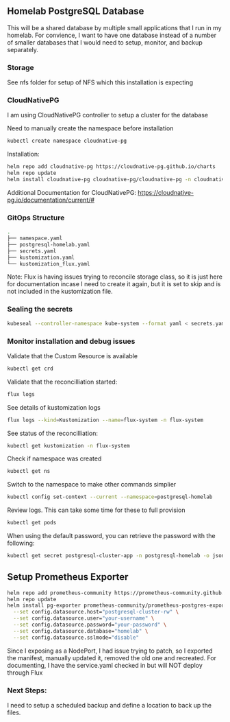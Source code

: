 ## Homelab PostgreSQL Database
This will be a shared database by multiple small applications that I run in my homelab.  For convience, I want to have one database instead of a number of smaller databases that I would need to setup, monitor, and backup separately.  

### Storage
See nfs folder for setup of NFS which this installation is expecting

### CloudNativePG
I am using CloudNativePG controller to setup a cluster for the database

Need to manually create the namespace before installation
```bash
kubectl create namespace cloudnative-pg 
```

Installation:
```bash
helm repo add cloudnative-pg https://cloudnative-pg.github.io/charts
helm repo update
helm install cloudnative-pg cloudnative-pg/cloudnative-pg -n cloudnative-pg
```

Additional Documentation for CloudNativePG:  https://cloudnative-pg.io/documentation/current/#

### GitOps Structure

```bash
.
├── namespace.yaml
├── postgresql-homelab.yaml
├── secrets.yaml
├── kustomization.yaml
└── kustomization_flux.yaml
```

Note: Flux is having issues trying to reconcile storage class, so it is just here for documentation incase I need to
create it again, but it is set to skip and is not included in the kustomization file.

### Sealing the secrets

```bash
kubeseal --controller-namespace kube-system --format yaml < secrets.yaml > sealed-postgres-secret.yaml
```


### Monitor installation and debug issues
Validate that the Custom Resource is available
```bash
kubectl get crd
```

Validate that the reconcilliation started:
```bash
flux logs
```

See details of kustomization logs
```bash
flux logs --kind=Kustomization --name=flux-system -n flux-system
```


See status of the reconcilliation:
```bash
kubectl get kustomization -n flux-system
```

Check if namespace was created
```bash
kubectl get ns
```

Switch to the namespace to make other commands simplier
```bash
kubectl config set-context --current --namespace=postgresql-homelab
```

Review logs.  This can take some time for these to full provision
```bash
kubectl get pods
```

When using the default password, you can retrieve the password with the following:
```bash
kubectl get secret postgresql-cluster-app -n postgresql-homelab -o jsonpath='{.data.password}' | base64 --decode
```


## Setup Prometheus Exporter

```bash
helm repo add prometheus-community https://prometheus-community.github.io/helm-charts
helm repo update
helm install pg-exporter prometheus-community/prometheus-postgres-exporter \
  --set config.datasource.host="postgresql-cluster-rw" \
  --set config.datasource.user="your-username" \
  --set config.datasource.password="your-password" \
  --set config.datasource.database="homelab" \
  --set config.datasource.sslmode="disable"
```

Since I exposing as a NodePort, I had issue trying to patch, so I exported the manifest, manually updated it, removed the old one and recreated.  For documenting, I have the service.yaml checked in but will NOT deploy through Flux


### Next Steps:
I need to setup a scheduled backup and define a location to back up the files.